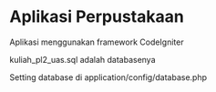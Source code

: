 # Aplikasi Perpustakaan

Aplikasi menggunakan framework CodeIgniter

kuliah_pl2_uas.sql adalah databasenya

Setting database di application/config/database.php
